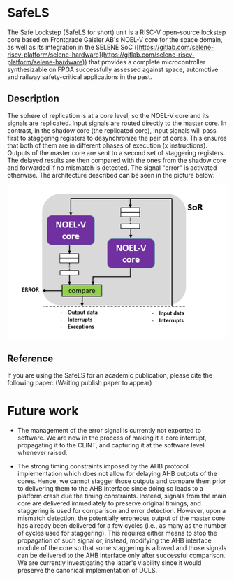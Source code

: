 # SafeLS

The Safe Lockstep (SafeLS for short) unit is a RISC-V open-source lockstep core based on Frontgrade Gaisler AB's NOEL-V core for the space domain, as well as its integration in the SELENE SoC ([https://gitlab.com/selene-riscv-platform/selene-hardware](https://gitlab.com/selene-riscv-platform/selene-hardware)) that provides a complete microcontroller synthesizable on FPGA successfully assessed against space, automotive and railway safety-critical applications in the past.

## Description

The sphere of replication is at a core level, so the NOEL-V core and its signals are replicated. Input signals are routed directly to the master core. In contrast, in the shadow core (the replicated core), input signals will pass first to staggering registers to desynchronize the pair of cores. This ensures that both of them are in different phases of execution (x instructions). 
Outputs of the master core are sent to a second set of staggering registers. The delayed results are then compared with the ones from the shadow core and forwarded if no mismatch is detected. The signal "error" is activated otherwise.
The architecture described can be seen in the picture below:

![alt text](docs/ls_fig1.PNG)

## Reference
If you are using the SafeLS for an academic publication, please cite the following paper:
(Waiting publish paper to appear)


# Future work

* The management of the error signal is currently not exported to software. We are now in the process of making it a core interrupt, propagating it to the CLINT, and capturing it at the software level whenever raised.

* The strong timing constraints imposed by the AHB protocol implementation which does not allow for delaying AHB outputs of the cores. Hence, we cannot stagger those outputs and compare them prior to delivering them to the AHB interface since doing so leads to a platform crash due the timing constraints. Instead, signals from the main core are delivered immediately to preserve original timings, and staggering is used for comparison and error detection. However, upon a mismatch detection, the potentially erroneous output of the master core has already been delivered for a few cycles (i.e., as many as the number of cycles used for staggering). This requires either means to stop the propagation of such signal or, instead, modifying the AHB interface module of the core so that some staggering is allowed and those signals can be delivered to the AHB interface only after successful comparison. We are currently investigating the latter's viability since it would preserve the canonical implementation of DCLS.


